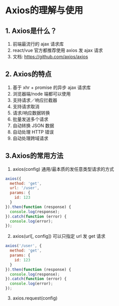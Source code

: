 # Axios的理解与使用

## 1. Axios是什么？

1. 前端最流行的 ajax 请求库
2. react/vue 官方都推荐使用 axios 发 ajax 请求
3. 文档: https://github.com/axios/axios

## 2. Axios的特点

1. 基于 xhr + promise 的异步 ajax 请求库
2. 浏览器端/node 端都可以使用
3. 支持请求／响应拦截器
4. 支持请求取消
5. 请求/响应数据转换
6. 批量发送多个请求
7. 自动转换 JSON 数据
8. 自动处理 HTTP 错误
9. 自动处理跨域请求

## 3.Axios的常用方法

1. axios(config)  通用/最本质的发任意类型请求的方式

```javascript
axios({
  method: 'get',
  url: '/user',
  params: {
    id: 123
  }
}).then(function (response) {
  console.log(response);
}).catch(function (error) {
  console.log(error);
});
```

2. axios(url[, config])  可以只指定 url 发 get 请求

```javascript
axios('/user', {
  method: 'get',
  params: {
    id: 123
  }
}).then(function (response) {
  console.log(response);
}).catch(function (error) {
  console.log(error);
});
```

3. axios.request(config)

